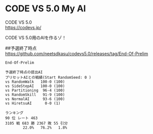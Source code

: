 CODE VS 5.0 My AI
================

CODE VS 5.0  
https://codevs.jp/  


CODE VS 5.0用のAIを作るゾ！  


##予選終了時点
https://github.com/neetsdkasu/codevs5.0/releases/tag/End-Of-Prelim
 	
	End-Of-Prelim
	
	予選終了時点の提出AI
	プリセットAIとの戦績(Start RandomSeed: 0 )
	vs RandomWalk   100-0 (100)
	vs SideStepAI   100-0 (100)
	vs Partitioning  96-4 (100)
	vs RandomSkill   91-9 (100)
	vs NormalAI      93-6 (100)
	vs HiretsuAI      0-0 (1)
	
	ランキング
	90 位 レート 463
	3105 戦 683 勝 2367 敗 55 引分
	        22.0%   76.2%   1.8%

